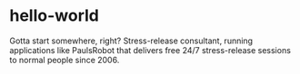# hello-world
Gotta start somewhere, right?
Stress-release consultant, running applications like PaulsRobot that delivers free 24/7 stress-release sessions to normal people since 2006.
